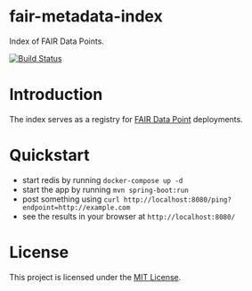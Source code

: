 # fair-metadata-index
Index of FAIR Data Points.

[![Build Status](https://travis-ci.com/FAIRDataTeam/fair-metadata-index.svg?branch=develop)](https://travis-ci.com/FAIRDataTeam/fair-metadata-index)

# Introduction
The index serves as a registry for [FAIR Data Point](https://github.com/FAIRDataTeam/FAIRDataPoint) deployments.

# Quickstart
- start redis by running `docker-compose up -d`
- start the app by running `mvn spring-boot:run`
- post something using `curl http://localhost:8080/ping?endpoint=http://example.com`
- see the results in your browser at `http://localhost:8080/`

# License
This project is licensed under the [MIT License](LICENSE).
